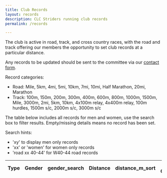 ```yaml
---
title: Club Records
layout: records
description: CLC Striders running club records
permalink: /records

---
```


The club is active in road, track, and cross country races, with the road and track offering our members the opportunity to set club records at a particular distance.

Any records to be updated should be sent to the committee via our [contact form](/contact).

Record categories:
- Road: Mile, 5km, 4mi, 5mi, 10km, 7mi, 10mi, Half Marathon, 20mi, Marathon
- Track: 100m, 150m, 200m, 300m, 400m, 600m, 800m, 1000m, 1500m, Mile, 3000m, 2mi, 5km, 10km, 4x100m relay, 4x400m relay, 100m hurdles, 1500m s/c, 2000m s/c, 3000m s/c

The table below includes all records for men and women, use the search box to filter results. Empty/missing details means no record has been set.

Search hints:
- 'xy' to display men only records
- 'xx' or 'women' for women only records
- 'road xx 40-44' for W40-44 road records

<table id="site_data_records" style="width:100%">
    <thead>
        <tr>
            <th data-field="Type">Type</th>
            <th data-field="Gender">Gender</th>
            <th data-field="gender_search">gender_search</th>
            <th data-field="Distance">Distance</th>
            <th data-field="distance_m_sort">distance_m_sort</th>
            <th data-field="Age Group">Age Group</th>
            <th data-field="age_sort">age_sort</th>
            <th data-field="Holder">Holder</th>
            <th data-field="Time">Time</th>
            <th data-field="time_secs_sort">time_secs_sort</th>
            <th data-field="Venue">Venue</th>
            <th data-field="Date">Date</th>
            <th data-field="date_sort">date_sort</th>
        </tr>
    </thead>
</table>
